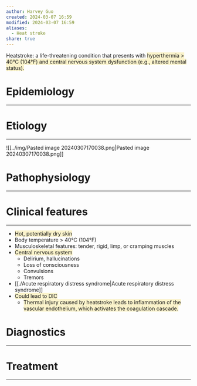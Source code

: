 ```yaml
---
author: Harvey Guo
created: 2024-03-07 16:59
modified: 2024-03-07 16:59
aliases:
  - Heat stroke
share: true
---
```

Heatstroke: a life-threatening condition that presents with <span style="background:rgba(240, 200, 0, 0.2)">hyperthermia > 40°C (104°F) and central nervous system dysfunction (e.g., altered mental status).</span>
# Epidemiology
---


# Etiology
---
![[../img/Pasted image 20240307170038.png|Pasted image 20240307170038.png]]

# Pathophysiology
---


# Clinical features
---
- <span style="background:rgba(240, 200, 0, 0.2)">Hot, potentially dry skin</span>
- Body temperature > 40°C (104°F)
- Musculoskeletal features: tender, rigid, limp, or cramping muscles
- <span style="background:rgba(240, 200, 0, 0.2)">Central nervous system</span>
	- Delirium, hallucinations
	- Loss of consciousness
	- Convulsions
	- Tremors
- [[./Acute respiratory distress syndrome|Acute respiratory distress syndrome]]
- <span style="background:rgba(240, 200, 0, 0.2)">Could lead to DIC</span>
	- <span style="background:rgba(240, 200, 0, 0.2)">Thermal injury caused by heatstroke leads to inflammation of the vascular endothelium, which activates the coagulation cascade.</span>

# Diagnostics
---


# Treatment
---

